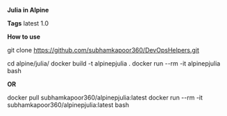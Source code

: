 
**Julia in Alpine**

**Tags**
latest
1.0

**How to use**

git clone https://github.com/subhamkapoor360/DevOpsHelpers.git

cd alpine/julia/
docker build -t alpinepjulia .
docker run --rm -it alpinepjulia bash

**OR**

docker pull subhamkapoor360/alpinepjulia:latest
docker run --rm -it subhamkapoor360/alpinepjulia:latest bash
